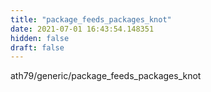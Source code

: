 ```yaml
---
title: "package_feeds_packages_knot"
date: 2021-07-01 16:43:54.148351
hidden: false
draft: false
---
```


ath79/generic/package_feeds_packages_knot

